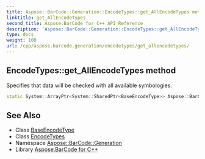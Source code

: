 ```yaml
---
title: Aspose::BarCode::Generation::EncodeTypes::get_AllEncodeTypes method
linktitle: get_AllEncodeTypes
second_title: Aspose.BarCode for C++ API Reference
description: 'Aspose::BarCode::Generation::EncodeTypes::get_AllEncodeTypes method. Specifies that data will be checked with all available symbologies in C++.'
type: docs
weight: 100
url: /cpp/aspose.barcode.generation/encodetypes/get_allencodetypes/
---
```

## EncodeTypes::get_AllEncodeTypes method


Specifies that data will be checked with all available symbologies.

```cpp
static System::ArrayPtr<System::SharedPtr<BaseEncodeType>> Aspose::BarCode::Generation::EncodeTypes::get_AllEncodeTypes()
```

## See Also

* Class [BaseEncodeType](../../baseencodetype/)
* Class [EncodeTypes](../)
* Namespace [Aspose::BarCode::Generation](../../)
* Library [Aspose.BarCode for C++](../../../)
